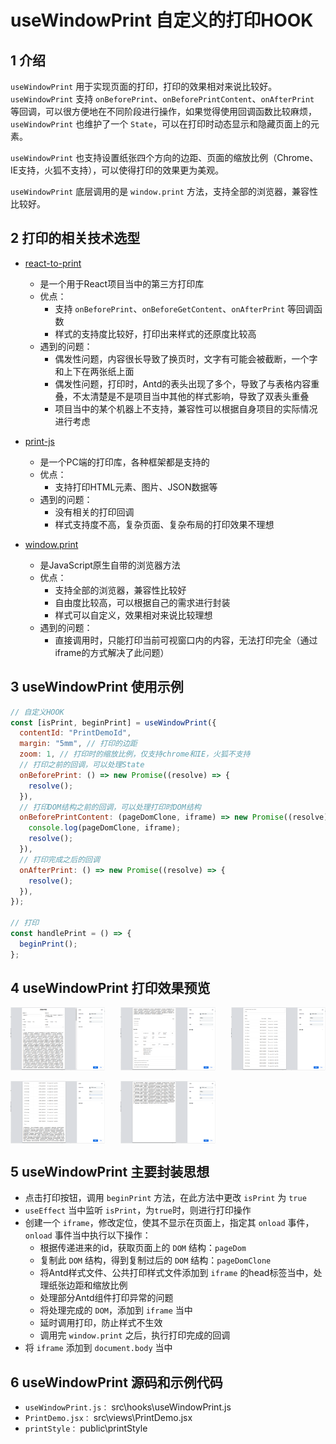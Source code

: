 # useWindowPrint 自定义的打印HOOK

## 1 介绍
`useWindowPrint` 用于实现页面的打印，打印的效果相对来说比较好。`useWindowPrint` 支持 `onBeforePrint`、`onBeforePrintContent`、`onAfterPrint` 等回调，可以很方便地在不同阶段进行操作，如果觉得使用回调函数比较麻烦，`useWindowPrint` 也维护了一个 `State`，可以在打印时动态显示和隐藏页面上的元素。

`useWindowPrint` 也支持设置纸张四个方向的边距、页面的缩放比例（Chrome、IE支持，火狐不支持），可以使得打印的效果更为美观。

`useWindowPrint` 底层调用的是 `window.print` 方法，支持全部的浏览器，兼容性比较好。

## 2 打印的相关技术选型
- [react-to-print](https://www.npmjs.com/package/react-to-print)
  - 是一个用于React项目当中的第三方打印库
  - 优点：
    - 支持 `onBeforePrint`、`onBeforeGetContent`、`onAfterPrint` 等回调函数
    - 样式的支持度比较好，打印出来样式的还原度比较高
  - 遇到的问题：
    - 偶发性问题，内容很长导致了换页时，文字有可能会被截断，一个字和上下在两张纸上面
    - 偶发性问题，打印时，Antd的表头出现了多个，导致了与表格内容重叠，不太清楚是不是项目当中其他的样式影响，导致了双表头重叠
    - 项目当中的某个机器上不支持，兼容性可以根据自身项目的实际情况进行考虑

- [print-js](https://www.npmjs.com/package/print-js)
  - 是一个PC端的打印库，各种框架都是支持的
  - 优点：
    - 支持打印HTML元素、图片、JSON数据等
  - 遇到的问题：
    - 没有相关的打印回调
    - 样式支持度不高，复杂页面、复杂布局的打印效果不理想

- [window.print](https://developer.mozilla.org/zh-CN/docs/Web/API/Window/print)
  - 是JavaScript原生自带的浏览器方法
  - 优点：
    - 支持全部的浏览器，兼容性比较好
    - 自由度比较高，可以根据自己的需求进行封装
    - 样式可以自定义，效果相对来说比较理想
  - 遇到的问题：
    - 直接调用时，只能打印当前可视窗口内的内容，无法打印完全（通过iframe的方式解决了此问题）

## 3 useWindowPrint 使用示例
```js
// 自定义HOOK
const [isPrint, beginPrint] = useWindowPrint({
  contentId: "PrintDemoId",
  margin: "5mm", // 打印的边距
  zoom: 1, // 打印时的缩放比例，仅支持chrome和IE，火狐不支持
  // 打印之前的回调，可以处理State
  onBeforePrint: () => new Promise((resolve) => {
    resolve();
  }),
  // 打印DOM结构之前的回调，可以处理打印时DOM结构
  onBeforePrintContent: (pageDomClone, iframe) => new Promise((resolve) => {
    console.log(pageDomClone, iframe);
    resolve();
  }),
  // 打印完成之后的回调
  onAfterPrint: () => new Promise((resolve) => {
    resolve();
  }),
});

// 打印
const handlePrint = () => {
  beginPrint();
};
```

## 4 useWindowPrint 打印效果预览

<div style="display: flex; justify-content: space-between">
  <img style="width: 30%" src="./exampleImages/1.png" />
  <img style="width: 30%" src="./exampleImages/2.png" />
  <img style="width: 30%" src="./exampleImages/3.png" />
</div>
<br />
<div style="display: flex;">
  <img style="width: 30%; margin-right: 5%" src="./exampleImages/4.png" />
  <img style="width: 30%" src="./exampleImages/5.png" />
</div>

## 5 useWindowPrint 主要封装思想
- 点击打印按钮，调用 `beginPrint` 方法，在此方法中更改 `isPrint` 为 `true`
- `useEffect` 当中监听 `isPrint`，为`true`时，则进行打印操作
- 创建一个 `iframe`，修改定位，使其不显示在页面上，指定其 `onload` 事件， `onload` 事件当中执行以下操作：
  - 根据传递进来的id，获取页面上的 `DOM` 结构：`pageDom`
  - 复制此 `DOM` 结构，得到复制过后的 `DOM` 结构：`pageDomClone`
  - 将Antd样式文件、公共打印样式文件添加到 `iframe` 的head标签当中，处理纸张边距和缩放比例
  - 处理部分Antd组件打印异常的问题
  - 将处理完成的 `DOM`，添加到 `iframe` 当中
  - 延时调用打印，防止样式不生效
  - 调用完 `window.print` 之后，执行打印完成的回调
- 将 `iframe` 添加到 `document.body` 当中

## 6 useWindowPrint 源码和示例代码
- `useWindowPrint.js：` src\hooks\useWindowPrint.js
- `PrintDemo.jsx：` src\views\PrintDemo.jsx
- `printStyle：` public\printStyle